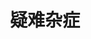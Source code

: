 ---
title: "疑难杂症"
carousel: false
menu:
  main:
    parent: "专栏"
    weight: 1
    params:
      icon: <i class="fas fa-fw fa-columns"></i>
      description: Questions.
---